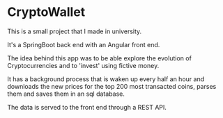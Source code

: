 # CryptoWallet
This is a small project that I made in university.

It's a SpringBoot back end with an Angular front end.

The idea behind this app was to be able explore the evolution of Cryptocurrencies and to 'invest' using fictive money.

It has a background process that is waken up every half an hour and downloads the new prices for the top 200 most transacted coins, parses them and saves them in an sql database.

The data is served to the front end through a REST API.
